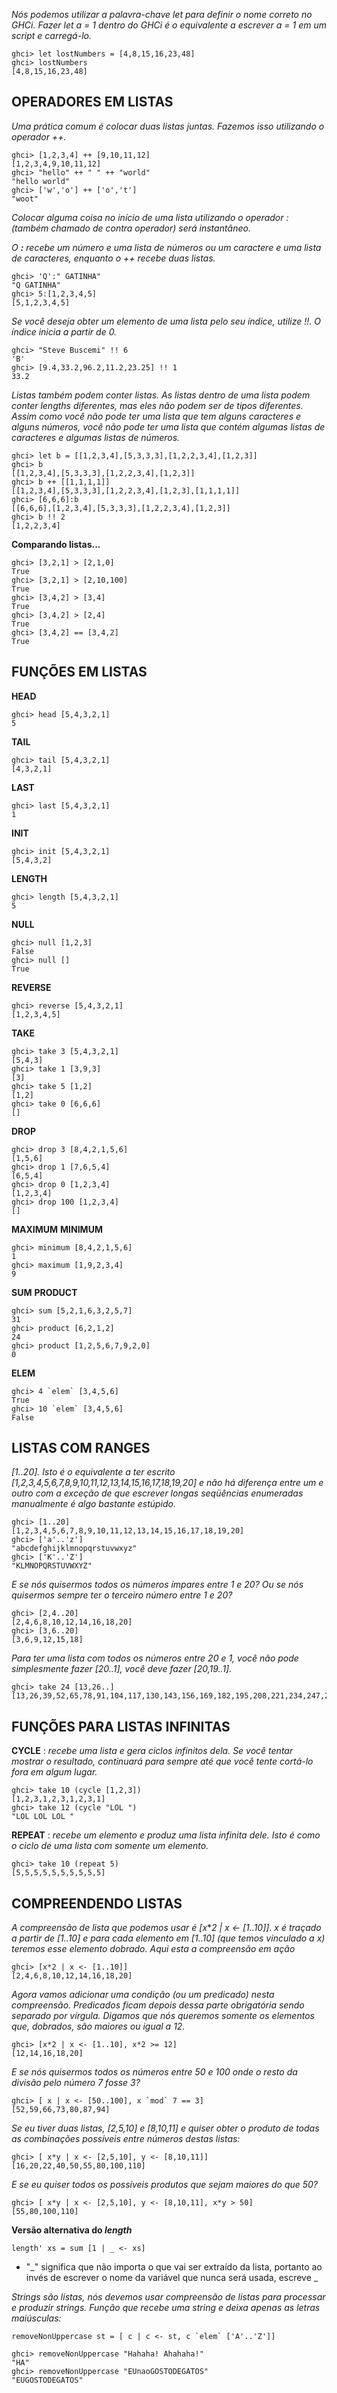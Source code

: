 *Nós podemos utilizar a palavra-chave let para definir o nome correto no GHCi. Fazer let a = 1 dentro do GHCi é o equivalente a escrever a = 1 em um script e carregá-lo.*

    ghci> let lostNumbers = [4,8,15,16,23,48]  
    ghci> lostNumbers  
    [4,8,15,16,23,48]

## OPERADORES EM LISTAS

*Uma prática comum é colocar duas listas juntas. Fazemos isso utilizando o operador ++.*

    ghci> [1,2,3,4] ++ [9,10,11,12]  
    [1,2,3,4,9,10,11,12]  
    ghci> "hello" ++ " " ++ "world"  
    "hello world"  
    ghci> ['w','o'] ++ ['o','t']  
    "woot" 

*Colocar alguma coisa no início de uma lista utilizando o operador : (também chamado de contra operador) será instantâneo.*

*O **:** recebe um número e uma lista de números ou um caractere e uma lista de caracteres, enquanto o ++ recebe duas listas.*

    ghci> 'Q':" GATINHA"  
    "Q GATINHA"  
    ghci> 5:[1,2,3,4,5]  
    [5,1,2,3,4,5]

*Se você deseja obter um elemento de uma lista pelo seu índice, utilize !!. O índice inicia a partir de 0.*

    ghci> "Steve Buscemi" !! 6  
    'B'  
    ghci> [9.4,33.2,96.2,11.2,23.25] !! 1  
    33.2

*Listas também podem conter listas.*
*As listas dentro de uma lista podem conter lengths diferentes, mas eles não podem ser de tipos diferentes. Assim como você não pode ter uma lista que tem alguns caracteres e alguns números, você não pode ter uma lista que contém algumas listas de caracteres e algumas listas de números.*

    ghci> let b = [[1,2,3,4],[5,3,3,3],[1,2,2,3,4],[1,2,3]]  
    ghci> b  
    [[1,2,3,4],[5,3,3,3],[1,2,2,3,4],[1,2,3]]  
    ghci> b ++ [[1,1,1,1]]  
    [[1,2,3,4],[5,3,3,3],[1,2,2,3,4],[1,2,3],[1,1,1,1]]  
    ghci> [6,6,6]:b  
    [[6,6,6],[1,2,3,4],[5,3,3,3],[1,2,2,3,4],[1,2,3]]  
    ghci> b !! 2  
    [1,2,2,3,4] 

**Comparando listas...**

    ghci> [3,2,1] > [2,1,0]  
    True  
    ghci> [3,2,1] > [2,10,100]  
    True  
    ghci> [3,4,2] > [3,4]  
    True  
    ghci> [3,4,2] > [2,4]  
    True  
    ghci> [3,4,2] == [3,4,2]  
    True

## FUNÇÕES EM LISTAS

**HEAD**

    ghci> head [5,4,3,2,1]  
    5  

**TAIL**

    ghci> tail [5,4,3,2,1]  
    [4,3,2,1]   

**LAST**

    ghci> last [5,4,3,2,1]  
    1   

**INIT**

    ghci> init [5,4,3,2,1]  
    [5,4,3,2]  

**LENGTH**

    ghci> length [5,4,3,2,1]  
    5  

**NULL**

    ghci> null [1,2,3]  
    False  
    ghci> null []  
    True  

**REVERSE**

    ghci> reverse [5,4,3,2,1]  
    [1,2,3,4,5]  

**TAKE**

    ghci> take 3 [5,4,3,2,1]  
    [5,4,3]  
    ghci> take 1 [3,9,3]  
    [3]  
    ghci> take 5 [1,2]  
    [1,2]  
    ghci> take 0 [6,6,6]  
    []  

**DROP**

    ghci> drop 3 [8,4,2,1,5,6]  
    [1,5,6]  
    ghci> drop 1 [7,6,5,4]  
    [6,5,4]  
    ghci> drop 0 [1,2,3,4]  
    [1,2,3,4]  
    ghci> drop 100 [1,2,3,4]  
    []   

**MAXIMUM**
**MINIMUM**

    ghci> minimum [8,4,2,1,5,6]  
    1  
    ghci> maximum [1,9,2,3,4]  
    9   

**SUM**
**PRODUCT**

    ghci> sum [5,2,1,6,3,2,5,7]  
    31  
    ghci> product [6,2,1,2]  
    24  
    ghci> product [1,2,5,6,7,9,2,0]  
    0   

**ELEM**

    ghci> 4 `elem` [3,4,5,6]  
    True  
    ghci> 10 `elem` [3,4,5,6]  
    False  

## LISTAS COM RANGES

*[1..20]. Isto é o equivalente a ter escrito [1,2,3,4,5,6,7,8,9,10,11,12,13,14,15,16,17,18,19,20] e não há diferença entre um e outro com a exceção de que escrever longas seqüências enumeradas manualmente é algo bastante estúpido.*

    ghci> [1..20]  
    [1,2,3,4,5,6,7,8,9,10,11,12,13,14,15,16,17,18,19,20]  
    ghci> ['a'..'z']  
    "abcdefghijklmnopqrstuvwxyz"  
    ghci> ['K'..'Z']  
    "KLMNOPQRSTUVWXYZ"  

*E se nós quisermos todos os números ímpares entre 1 e 20? Ou se nós quisermos sempre ter o terceiro número entre 1 e 20?*

    ghci> [2,4..20]  
    [2,4,6,8,10,12,14,16,18,20]  
    ghci> [3,6..20]  
    [3,6,9,12,15,18] 

*Para ter uma lista com todos os números entre 20 e 1, você não pode simplesmente fazer [20..1], você deve fazer [20,19..1].*

    ghci> take 24 [13,26..]  
    [13,26,39,52,65,78,91,104,117,130,143,156,169,182,195,208,221,234,247,260,273,286,299,312]

## FUNÇÕES PARA LISTAS INFINITAS

**CYCLE** : *recebe uma lista e gera ciclos infinitos dela. Se você tentar mostrar o resultado, continuará para sempre até que você tente cortá-lo fora em algum lugar.*

    ghci> take 10 (cycle [1,2,3])  
    [1,2,3,1,2,3,1,2,3,1]  
    ghci> take 12 (cycle "LOL ")  
    "LOL LOL LOL "

**REPEAT** : *recebe um elemento e produz uma lista infinita dele. Isto é como o ciclo de uma lista com somente um elemento.*

    ghci> take 10 (repeat 5)  
    [5,5,5,5,5,5,5,5,5,5]

## COMPREENDENDO LISTAS

*A compreensão de lista que podemos usar é [x***2 | x <- [1..10]]. x é traçado a partir de [1..10] e para cada elemento em [1..10] (que temos vinculado a x) teremos esse elemento dobrado. Aqui esta a compreensão em ação*

    ghci> [x*2 | x <- [1..10]]  
    [2,4,6,8,10,12,14,16,18,20]

*Agora vamos adicionar uma condição (ou um predicado) nesta compreensão. Predicados ficam depois dessa parte obrigatória sendo separado por vírgula. Digamos que nós queremos somente os elementos que, dobrados, são maiores ou igual a 12.*

    ghci> [x*2 | x <- [1..10], x*2 >= 12]  
    [12,14,16,18,20] 

*E se nós quisermos todos os números entre 50 e 100 onde o resto da divisão pelo número 7 fosse 3?*

    ghci> [ x | x <- [50..100], x `mod` 7 == 3]  
    [52,59,66,73,80,87,94]

*Se eu tiver duas listas, [2,5,10] e [8,10,11] e quiser obter o produto de todas as combinações possíveis entre números destas listas:*

    ghci> [ x*y | x <- [2,5,10], y <- [8,10,11]]  
    [16,20,22,40,50,55,80,100,110]

*E se eu quiser todos os possíveis produtos que sejam maiores do que 50?*

    ghci> [ x*y | x <- [2,5,10], y <- [8,10,11], x*y > 50]  
    [55,80,100,110]

**Versão alternativa do *length***

    length' xs = sum [1 | _ <- xs]

- "_" significa que não importa o que vai ser extraído da lista, portanto ao invés de escrever o nome da variável que nunca será usada, escreve _

*Strings são listas, nós devemos usar compreensão de listas para processar e produzir strings. Função que recebe uma string e deixa apenas as letras maiúsculas:*

    removeNonUppercase st = [ c | c <- st, c `elem` ['A'..'Z']]

    ghci> removeNonUppercase "Hahaha! Ahahaha!"  
    "HA"  
    ghci> removeNonUppercase "EUnaoGOSTODEGATOS"  
    "EUGOSTODEGATOS"


